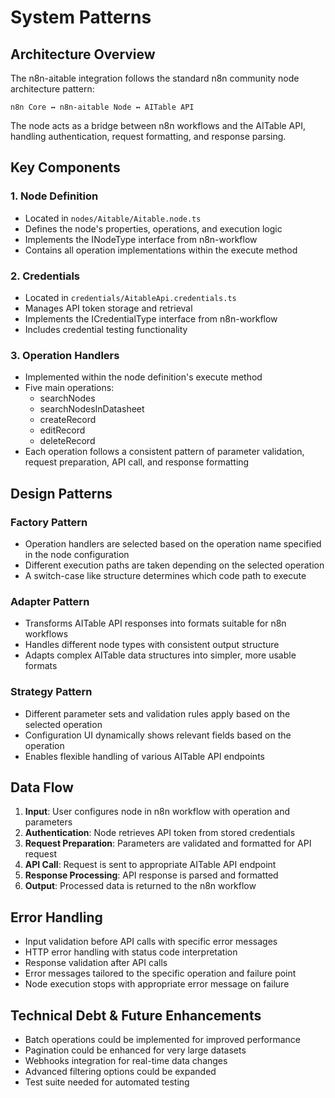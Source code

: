 # System Patterns

## Architecture Overview
The n8n-aitable integration follows the standard n8n community node architecture pattern:

```
n8n Core ↔ n8n-aitable Node ↔ AITable API
```

The node acts as a bridge between n8n workflows and the AITable API, handling authentication, request formatting, and response parsing.

## Key Components

### 1. Node Definition
- Located in `nodes/Aitable/Aitable.node.ts`
- Defines the node's properties, operations, and execution logic
- Implements the INodeType interface from n8n-workflow
- Contains all operation implementations within the execute method

### 2. Credentials
- Located in `credentials/AitableApi.credentials.ts`
- Manages API token storage and retrieval
- Implements the ICredentialType interface from n8n-workflow
- Includes credential testing functionality

### 3. Operation Handlers
- Implemented within the node definition's execute method
- Five main operations: 
  - searchNodes
  - searchNodesInDatasheet
  - createRecord
  - editRecord
  - deleteRecord
- Each operation follows a consistent pattern of parameter validation, request preparation, API call, and response formatting

## Design Patterns

### Factory Pattern
- Operation handlers are selected based on the operation name specified in the node configuration
- Different execution paths are taken depending on the selected operation
- A switch-case like structure determines which code path to execute

### Adapter Pattern
- Transforms AITable API responses into formats suitable for n8n workflows
- Handles different node types with consistent output structure
- Adapts complex AITable data structures into simpler, more usable formats

### Strategy Pattern
- Different parameter sets and validation rules apply based on the selected operation
- Configuration UI dynamically shows relevant fields based on the operation
- Enables flexible handling of various AITable API endpoints

## Data Flow

1. **Input**: User configures node in n8n workflow with operation and parameters
2. **Authentication**: Node retrieves API token from stored credentials
3. **Request Preparation**: Parameters are validated and formatted for API request
4. **API Call**: Request is sent to appropriate AITable API endpoint
5. **Response Processing**: API response is parsed and formatted
6. **Output**: Processed data is returned to the n8n workflow

## Error Handling
- Input validation before API calls with specific error messages
- HTTP error handling with status code interpretation
- Response validation after API calls
- Error messages tailored to the specific operation and failure point
- Node execution stops with appropriate error message on failure

## Technical Debt & Future Enhancements
- Batch operations could be implemented for improved performance
- Pagination could be enhanced for very large datasets
- Webhooks integration for real-time data changes
- Advanced filtering options could be expanded
- Test suite needed for automated testing 